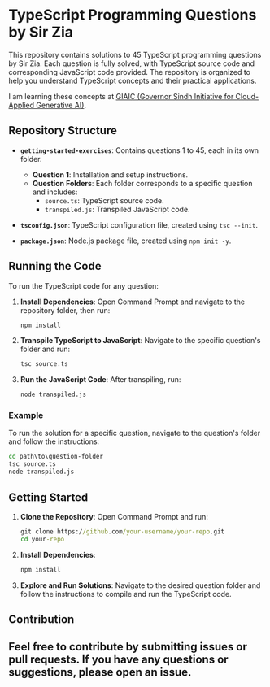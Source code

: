 # TypeScript Programming Questions by Sir Zia

This repository contains solutions to 45 TypeScript programming questions by Sir Zia. Each question is fully solved, with TypeScript source code and corresponding JavaScript code provided. The repository is organized to help you understand TypeScript concepts and their practical applications.

I am learning these concepts at [GIAIC (Governor Sindh Initiative for Cloud-Applied Generative AI)](https://giaic.edu.pk).

## Repository Structure

- **`getting-started-exercises`**: Contains questions 1 to 45, each in its own folder.
  - **Question 1**: Installation and setup instructions.
  - **Question Folders**: Each folder corresponds to a specific question and includes:
    - `source.ts`: TypeScript source code.
    - `transpiled.js`: Transpiled JavaScript code.

- **`tsconfig.json`**: TypeScript configuration file, created using `tsc --init`.
- **`package.json`**: Node.js package file, created using `npm init -y`.

## Running the Code

To run the TypeScript code for any question:

1. **Install Dependencies**:
   Open Command Prompt and navigate to the repository folder, then run:
   ```cmd
   npm install
   ```

2. **Transpile TypeScript to JavaScript**:
   Navigate to the specific question's folder and run:
   ```cmd
   tsc source.ts
   ```

3. **Run the JavaScript Code**:
   After transpiling, run:
   ```cmd
   node transpiled.js
   ```

### Example

To run the solution for a specific question, navigate to the question's folder and follow the instructions:

```cmd
cd path\to\question-folder
tsc source.ts
node transpiled.js
```

## Getting Started

1. **Clone the Repository**:
   Open Command Prompt and run:
   ```cmd
   git clone https://github.com/your-username/your-repo.git
   cd your-repo
   ```

2. **Install Dependencies**:
   ```cmd
   npm install
   ```

3. **Explore and Run Solutions**:
   Navigate to the desired question folder and follow the instructions to compile and run the TypeScript code.

## Contribution

Feel free to contribute by submitting issues or pull requests. If you have any questions or suggestions, please open an issue.
---
